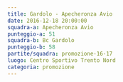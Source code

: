 ```yaml
---
title: Gardolo - Apecheronza Avio
date: 2016-12-18 20:00:00
squadra-a: Apecheronza Avio
punteggio-a: 51
squadra-b: Bc Gardolo
punteggio-b: 58
partite/squadra: promozione-16-17
luogo: Centro Sportivo Trento Nord
categoria: promozione
---
```

